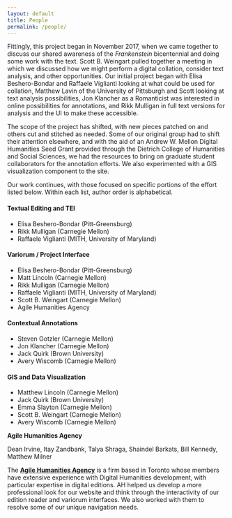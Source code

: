 ```yaml
---
layout: default
title: People
permalink: /people/
---
```


Fittingly, this project began in November 2017, when we came together to discuss our shared awareness of the *Frankenstein* bicentennial and doing some work with the text. Scott B. Weingart pulled together a meeting in which we discussed how we might perform a digital collation, consider text analysis, and other opportunities. Our initial project began with Elisa Beshero-Bondar and Raffaele Viglianti looking at what could be used for collation, Matthew Lavin of the University of Pittsburgh and Scott looking at text analysis possibilities, Jon Klancher as a Romanticist was interested in online possibilities for annotations, and Rikk Mulligan in full text versions for analysis and the UI to make these accessible.

The scope of the project has shifted, with new pieces patched on and others cut and stitched as needed. Some of our original group had to shift their attention elsewhere, and with the aid of an Andrew W. Mellon Digital Humanities Seed Grant provided through the Dietrich College of Humanities and Social Sciences, we had the resources to bring on graduate student collaborators for the annotation efforts. We also experimented with a GIS visualization component to the site.

Our work continues, with those focused on specific portions of the effort listed below. Within each list, author order is alphabetical.


#### Textual Editing and TEI

- Elisa Beshero-Bondar (Pitt-Greensburg)
- Rikk Mulligan (Carnegie Mellon)
- Raffaele Viglianti (MITH, University of Maryland)

#### Variorum / Project Interface

- Elisa Beshero-Bondar (Pitt-Greensburg)
- Matt Lincoln (Carnegie Mellon)
- Rikk Mulligan (Carnegie Mellon)
- Raffaele Viglianti (MITH, University of Maryland)
- Scott B. Weingart (Carnegie Mellon)
- Agile Humanities Agency

#### Contextual Annotations

- Steven Gotzler (Carnegie Mellon)
- Jon Klancher (Carnegie Mellon)
- Jack Quirk (Brown University)
- Avery Wiscomb (Carnegie Mellon)

#### GIS and Data Visualization

- Matthew Lincoln  (Carnegie Mellon)
- Jack Quirk  (Brown University)
- Emma Slayton (Carnegie Mellon)
- Scott B. Weingart (Carnegie Mellon)
- Avery Wiscomb (Carnegie Mellon)


**Agile Humanities Agency**

Dean Irvine,  Itay Zandbank,  Talya Shraga,  Shaindel Barkats,  Bill Kennedy,  Matthew Milner

The [**Agile Humanities Agency**](http://agilehumanities.ca/) is a firm based in Toronto whose members have extensive experience with Digital Humanities development, with particular expertise in digital editions. AH helped us develop a more professional look for our website and think through the interactivity of our edition reader and variorum interfaces. We also worked with them to resolve some of our unique navigation needs.
